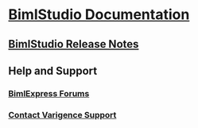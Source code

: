 # [BimlStudio Documentation](index.md)
## [BimlStudio Release Notes](bimlstudio-release-notes.md)
## Help and Support
### [BimlExpress Forums](https://varigence.com/Forums?forumName=Biml)
### [Contact Varigence Support](https://varigence.com/Support)